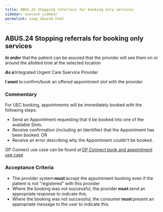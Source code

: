 ```yaml
---
title: ABUS.24 Stopping referrals for booking only services
sidebar: usecase_sidebar
permalink: usep_abus24.html
---
```


## ABUS.24 Stopping referrals for booking only services
**_In order_** that the patient can be assured that the provider will see them on or around the allotted time at the selected location 

**_As a_** Integrated Urgent Care Sservice Provider

**_I want_** to confirm/book an offered appointment slot with the provider. 

### Commentary 
For UEC booking, appointments will be immediately booked with the following steps:
*	Send an Appointment requesting that it be booked into one of the available Slots.
*	Receive confirmation (including an identifier) that the Appointment has been booked.
OR
*	Receive an error describing why the Appointment couldn’t be booked.

GP Connect use case can be found at <a href="https://nhsconnect.github.io/gpconnect/appointments_use_case_book_an_appointment.html" target="_blank">GP Connect book and appointment use case</a>

### Acceptance Criteria 
* The provider system **must** accept the appointment booking even if the patient is not "registered" with this provider
* Where the booking was not successful, the provider **must** send an appropriate response to indicate this.
* Where the booking was not successful, the consumer **must** present an appropriate message to the user to indicate this.
